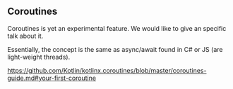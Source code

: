 ## Coroutines

Coroutines is yet an experimental feature. We would like to give an specific talk about it.

Essentially, the concept is the same as async/await found in C# or JS (are light-weight threads).

https://github.com/Kotlin/kotlinx.coroutines/blob/master/coroutines-guide.md#your-first-coroutine